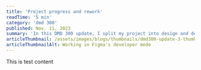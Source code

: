 ```yaml
---
title: 'Project progress and rework'
readTime: '5 min'
category: 'dmd 300'
published: Nov. 11, 2023
summary: 'In this DMD 300 update, I split my project into design and development. Embraced 11ty and AI. Planning for content and design refinement.'
articleThumbnail: /assets/images/blogs/thumbnails/dmd300-update-3-thumbnail.png
articleThumbnailAlt: Working in Figma's developer mode
---
```


This is test content